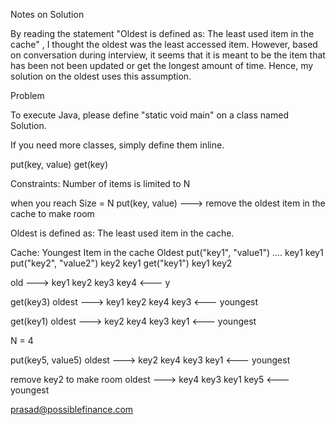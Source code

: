 
Notes on Solution

 By reading the statement "Oldest is defined as:
 The least used item in the cache" , I thought the oldest
 was the least accessed item. However, based on conversation
 during interview, it seems that it is meant to be the
 item that has been not been updated or get the longest
 amount of time. Hence, my solution on the oldest uses this 
 assumption.



Problem
  
 To execute Java, please define "static void main" on a class
 named Solution.

 If you need more classes, simply define them inline.


 put(key, value)
 get(key)

 Constraints:
 Number of items is limited to N

 when you reach Size = N
 put(key, value) ---> remove the oldest item in the cache to make room

 Oldest is defined as:
 The least used item in the cache.

 Cache:                            Youngest Item in the cache      Oldest
 put("key1", "value1") ....        key1                            key1
 put("key2", "value2")             key2                            key1
 get("key1")                       key1                            key2



 old ---> key1 key2 key3 key4 <--- y


 get(key3)
 oldest ---> key1 key2 key4 key3 <--- youngest

 get(key1)
 oldest ---> key2 key4 key3 key1 <--- youngest

 N = 4

 put(key5, value5)
 oldest ---> key2 key4 key3 key1 <--- youngest

 remove key2 to make room
 oldest ---> key4 key3 key1 key5 <--- youngest

 prasad@possiblefinance.com




